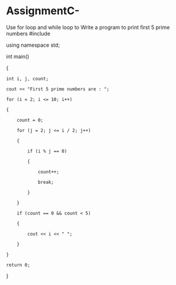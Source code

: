 # AssignmentC-
Use for loop and while loop to Write a program to print first 5 prime numbers
#include <iostream>

using namespace std;



int main()

{

    int i, j, count;

    cout << "First 5 prime numbers are : ";

    for (i = 2; i <= 10; i++)

    {

        count = 0;

        for (j = 2; j <= i / 2; j++)

        {

            if (i % j == 0)

            {

                count++;

                break;

            }

        }

        if (count == 0 && count < 5)

        {

            cout << i << " ";

        }

    }

    return 0;

}

